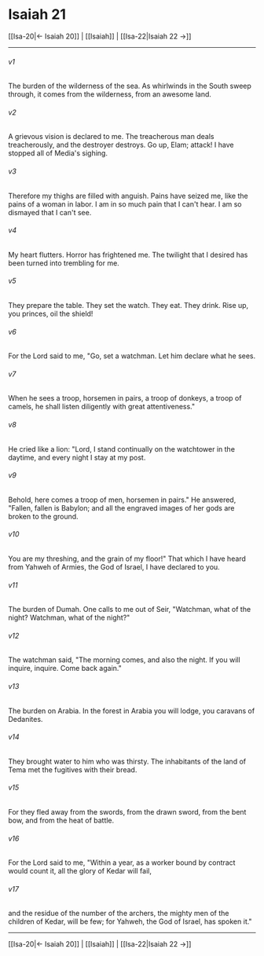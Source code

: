 # Isaiah 21

[[Isa-20|← Isaiah 20]] | [[Isaiah]] | [[Isa-22|Isaiah 22 →]]
***



###### v1 
The burden of the wilderness of the sea. As whirlwinds in the South sweep through, it comes from the wilderness, from an awesome land. 

###### v2 
A grievous vision is declared to me. The treacherous man deals treacherously, and the destroyer destroys. Go up, Elam; attack! I have stopped all of Media's sighing. 

###### v3 
Therefore my thighs are filled with anguish. Pains have seized me, like the pains of a woman in labor. I am in so much pain that I can't hear. I am so dismayed that I can't see. 

###### v4 
My heart flutters. Horror has frightened me. The twilight that I desired has been turned into trembling for me. 

###### v5 
They prepare the table. They set the watch. They eat. They drink. Rise up, you princes, oil the shield! 

###### v6 
For the Lord said to me, "Go, set a watchman. Let him declare what he sees. 

###### v7 
When he sees a troop, horsemen in pairs, a troop of donkeys, a troop of camels, he shall listen diligently with great attentiveness." 

###### v8 
He cried like a lion: "Lord, I stand continually on the watchtower in the daytime, and every night I stay at my post. 

###### v9 
Behold, here comes a troop of men, horsemen in pairs." He answered, "Fallen, fallen is Babylon; and all the engraved images of her gods are broken to the ground. 

###### v10 
You are my threshing, and the grain of my floor!" That which I have heard from Yahweh of Armies, the God of Israel, I have declared to you. 

###### v11 
The burden of Dumah. One calls to me out of Seir, "Watchman, what of the night? Watchman, what of the night?" 

###### v12 
The watchman said, "The morning comes, and also the night. If you will inquire, inquire. Come back again." 

###### v13 
The burden on Arabia. In the forest in Arabia you will lodge, you caravans of Dedanites. 

###### v14 
They brought water to him who was thirsty. The inhabitants of the land of Tema met the fugitives with their bread. 

###### v15 
For they fled away from the swords, from the drawn sword, from the bent bow, and from the heat of battle. 

###### v16 
For the Lord said to me, "Within a year, as a worker bound by contract would count it, all the glory of Kedar will fail, 

###### v17 
and the residue of the number of the archers, the mighty men of the children of Kedar, will be few; for Yahweh, the God of Israel, has spoken it."

***
[[Isa-20|← Isaiah 20]] | [[Isaiah]] | [[Isa-22|Isaiah 22 →]]
